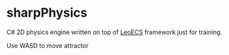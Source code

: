 # sharpPhysics
C# 2D physics engine written on top of [LeoECS](https://github.com/Leopotam/ecs) framework just for training.

Use WASD to move attractor

